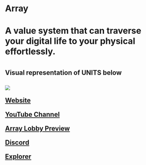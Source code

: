 # Array

<h1>A value system that can traverse your digital life to your physical effortlessly.
<h1>
 <h2>Visual representation of UNITS below<h2>

  
![](https://github.com/ArrayCoreDevelopers/Array/blob/main/visual%20representation-of-UNITS-%20-%20.gif)
 
 
 [Website](https://2array.com/)
 
 [YouTube Channel](https://www.youtube.com/channel/UCIsbZxpBWhcOyr3XYBqEyrA)
 
 [Array Lobby Preview](https://youtu.be/IfhfdI9WKc4)
 
 [Discord](https://discord.gg/mprmxPqCgq)
 
 [Explorer](http://45.93.136.188:3001/)







